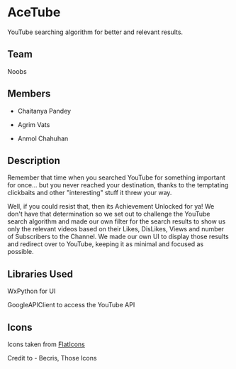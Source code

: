 # AceTube
YouTube searching algorithm for better and relevant results.

## Team
Noobs

## Members

- Chaitanya Pandey

- Agrim Vats

- Anmol Chahuhan

## Description

Remember that time when you searched YouTube for something important for once... but you never reached your destination, thanks to the temptating clickbaits and other "interesting" stuff it threw your way. 

Well, if you could resist that, then its Achievement Unlocked for ya! We don't have that determination so we set out to challenge the YouTube search algorithm and made our own filter for the search results to show us only the relevant videos based on their Likes, DisLikes, Views and number of Subscribers to the Channel. We made our own UI to display those results and redirect over to YouTube, keeping it as minimal and focused as possible.

## Libraries Used
WxPython for UI

GoogleAPIClient to access the YouTube API

## Icons
Icons taken from [FlatIcons](https://www.flaticon.com)

Credit to - Becris, Those Icons

